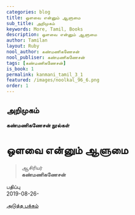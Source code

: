 ```yaml
---
categories: blog
title: ஒளவை என்னும் ஆளுமை
sub_title: அறிமுகம்
keywords: More, Tamil, Books
description: ஒளவை என்னும் ஆளுமை
author: Tamilan
layout: Ruby
nool_author: கண்மணிகணேசன்
nool_publiser: கண்மணிகணேசன்
tags: [கண்மணிகணேசன்]
is_book: 1
permalink: kanmani_tamil_3_1
featured: /images/noolkal_96_6.png
order: 1
---
```



## அறிமுகம்

**கண்மணிகணேசன் நூல்கள்**

# ஒளவை என்னும் ஆளுமை

> ஆசிரியர்  
>  **கண்மணிகணேசன்**

பதிப்பு  
2019-08-26-

[அடுத்த பக்கம்](kanmani_tamil_3_2)